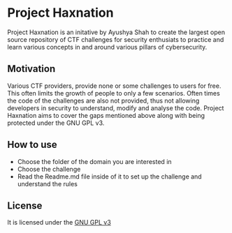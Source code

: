 # Project Haxnation
Project Haxnation is an initative by Ayushya Shah to create the largest open source repository of CTF challenges for security enthusiats to practice and learn various concepts in and around various pillars of cybersecurity.
## Motivation
Various CTF providers, provide none or some challenges to users for free. This often limits the growth of people to only a few scenarios.
Often times the code of the challenges are also not provided, thus not allowing developers in security to understand, modify and analyse the code.
Project Haxnation aims to cover the gaps mentioned above along with being protected under the GNU GPL v3.
## How to use
- Choose the folder of the domain you are interested in
- Choose the challenge
- Read the Readme.md file inside of it to set up the challenge and understand the rules
## License
 It is licensed under the [GNU GPL v3](https://github.com/A-Y-U-S-H-Y-A/project-haxnation/blob/master/LICENSE)
